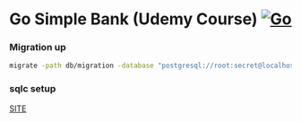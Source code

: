 # Go Simple Bank (Udemy Course) [![Go](https://github.com/kwalter26/udemy-simplebank/actions/workflows/ci.yml/badge.svg?branch=main)](https://github.com/kwalter26/udemy-simplebank/actions/workflows/ci.yml)
### Migration up 

```bash
migrate -path db/migration -database "postgresql://root:secret@localhost:5432/simple_bank?sslmode=disable" -verbose up
```

### sqlc setup

[SITE](https://docs.sqlc.dev/en/latest/tutorials/getting-started-postgresql.html)
